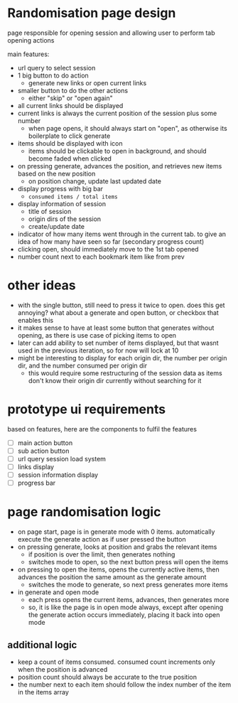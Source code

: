# Randomisation page design
page responsible for opening session and allowing user to perform tab opening actions

main features:

- url query to select session
- 1 big button to do action
    - generate new links or open current links
- smaller button to do the other actions
    - either "skip" or "open again"
- all current links should be displayed
- current links is always the current position of the session plus some number
    - when page opens, it should always start on "open", as otherwise its boilerplate to click generate
- items should be displayed with icon
    - items should be clickable to open in background, and should become faded when clicked
- on pressing generate, advances the position, and retrieves new items based on the new position
    - on position change, update last updated date
- display progress with big bar
    - `consumed items / total items`
- display information of session
    - title of session
    - origin dirs of the session
    - create/update date
- indicator of how many items went through in the current tab. to give an idea of how many have seen so far (secondary progress count)
- clicking open, should immediately move to the 1st tab opened
- number count next to each bookmark item like from prev

# other ideas
- with the single button, still need to press it twice to open. does this get annoying? what about a generate and open button, or checkbox that enables this
- it makes sense to have at least some button that generates without opening, as there is use case of picking items to open
- later can add ability to set number of items displayed, but that wasnt used in the previous iteration, so for now will lock at 10
- might be interesting to display for each origin dir, the number per origin dir, and the number consumed per origin dir
    - this would require some restructuring of the session data as items don't know their origin dir currently without searching for it

# prototype ui requirements
based on features, here are the components to fulfil the features

- [ ] main action button
- [ ] sub action button
- [ ] url query session load system
- [ ] links display
- [ ] session information display
- [ ] progress bar

# page randomisation logic
- on page start, page is in generate mode with 0 items. automatically execute the generate action as if user pressed the button
- on pressing generate, looks at position and grabs the relevant items
    - if position is over the limit, then generates nothing
    - switches mode to open, so the next button press will open the items
- on pressing to open the items, opens the currently active items, then advances the position the same amount as the generate amount
    - switches the mode to generate, so next press generates more items
- in generate and open mode
    - each press opens the current items, advances, then generates more
    - so, it is like the page is in open mode always, except after opening the generate action occurs immediately, placing it back into open mode

## additional logic
- keep a count of items consumed. consumed count increments only when the position is advanced
- position count should always be accurate to the true position
- the number next to each item should follow the index number of the item in the items array
